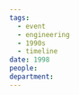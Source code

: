 ```yaml
---
tags:
  - event
  - engineering
  - 1990s
  - timeline
date: 1998
people: 
department:
---
```

<span
	  class='ob-timelines' 
	  data-date='1998'  
	  data-class='orange'> 
</span>